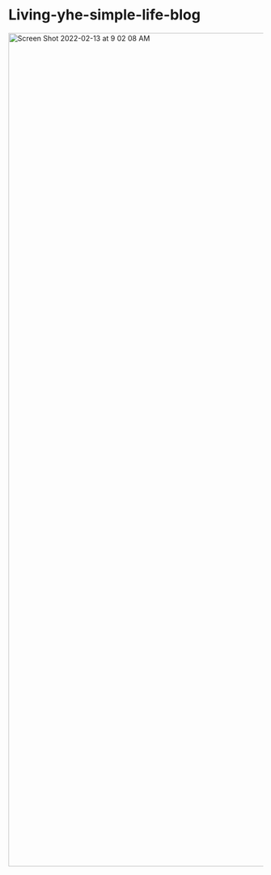 # Living-yhe-simple-life-blog

<img width="1649" alt="Screen Shot 2022-02-13 at 9 02 08 AM" src="https://user-images.githubusercontent.com/65924250/153732738-a1afd9bc-fda1-4c8f-8607-006cd20d68e5.png">
